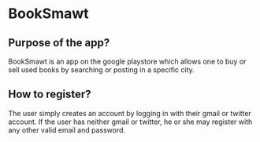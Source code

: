 # BookSmawt
## Purpose of the app?
BookSmawt is an app on the google playstore which allows one to buy or sell used books by searching or posting in a specific city.
## How to register?
The user simply creates an account by logging in with their gmail or twitter account.
If the user has neither gmail or twitter, he or she may register with any other valid email and password.


